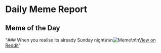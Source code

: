 # Daily Meme Report

## Meme of the Day
"### When you realise its already Sunday night\n\n![Meme](https://i.redd.it/ma5ynczrburd1.png)\n\n[View on Reddit](https://redd.it/1fsiw4q)"
